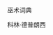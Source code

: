 <title>Dictionary of Witchcraft</title> <link href="e9780806536231_css.css" rel="stylesheet" type="text/css"> 

巫术词典

科林·德普朗西